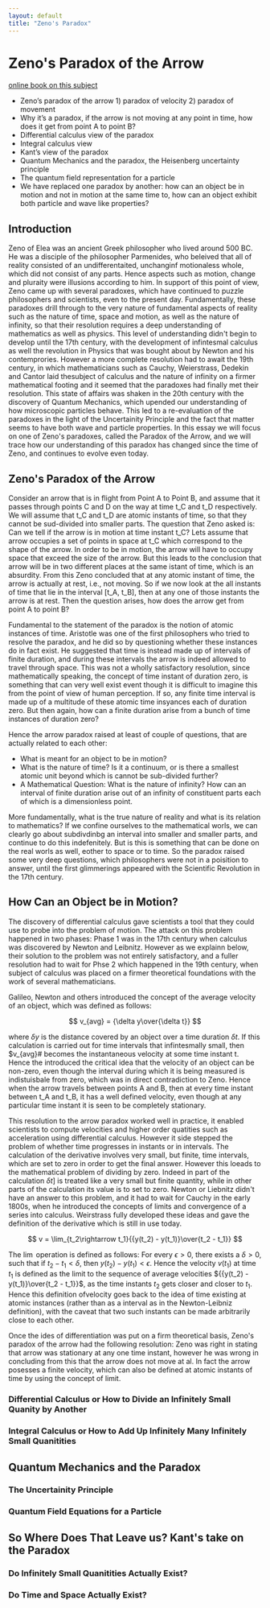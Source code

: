 ```yaml
---
layout: default
title: "Zeno's Paradox"
---
```


# Zeno's Paradox of the Arrow

 [online book on this subject](https://srdas.github.io/DLBook2/)


- Zeno’s paradox of the arrow 1) paradox of velocity 2) paradox of movement 
- Why it’s a paradox, if the arrow is not moving at any point in time, how does it get from point A to point B?
- Differential calculus view of the paradox 
- Integral calculus view
- Kant’s view of the paradox 
- Quantum Mechanics and the paradox, the Heisenberg uncertainty principle 
- The quantum field representation for a particle 
- We have replaced one paradox by another: how can an object be in motion and not in motion at the same time to, how can an object exhibit both particle and wave like properties?


## Introduction

Zeno of Elea was an ancient Greek philosopher who lived around 500 BC. He was a disciple of the philosopher Parmenides, who beleived that all of reality consisted of an undifferentaited, unchanginf motionaless whole, which did not consist of any parts. Hence  aspects such as motion, change and pluraity were illusions according to him. In support of this point of view, Zeno came up with several paradoxes, which have continued to puzzle philosophers and scientists, even to the present day. Fundamentally, these paradoxes drill through to the very nature of fundamental aspects of reality such as the nature of time, space and motion, as well as the nature of infinity, so that their resolution requires a deep understanding of mathematics as well as physics. This level of understanding didn't begin to develop until the 17th century, with the development of infintesmal calculus as well the revolution in Physics that was bought about by Newton and his contemprories. However a more complete resolution had to await the 19th century, in which mathematicians such as Cauchy, Weierstrass, Dedekin and Cantor laid thesubject of calculus and the nature of infinity on a firmer mathematical footing and it seemed that the paradoxes had finally met their resolution. This state of affairs was shaken in the 20th century with the discovery of Quantum Mechanics, which upended our understanding of how microscopic particles  behave. This led to a re-evaluation of the paradoxes in the light of the Uncertainity Principle and the fact that matter seems to have both wave and particle properties. In this essay we will focus on one of Zeno's paradoxes, called the Paradox of the Arrow, and we will trace how our understanding of this paradox has changed since the time of Zeno, and continues to evolve even today. 

## Zeno's Paradox of the Arrow

Consider an arrow that is in flight from Point A to Point B, and assume that it passes through points C and D on the way at time t_C and t_D respectively. We will assume that t_C and t_D are atomic instants of time, so that they cannot be sud-divided into smaller parts. The question that Zeno asked is: Can we tell if the arrow is in motion at time instant t_C? Lets assume that arrow occupies a set of points in space at t_C which correspond to the shape of the arrow. In order to be in motion, the arrow will have to occupy space that exceed the size of the arrow. But this leads to the conclusion that arrow will be in two different places at the same istant of time, which is an absurdity. From this Zeno concluded that at any atomic instant of time, the arrow is actually at rest, i.e., not moving. So if we now look at the all instants of time that lie in the interval [t_A, t_B], then at any one of those instants the arrow is at rest. Then the question arises, how does the arrow get from point A to point B?

Fundamental to the statement of the paradox is the notion of atomic instances of time. Aristotle was one of the first philosophers who tried to resolve the paradox, and he did so by questioning whether these instances do in fact exist. He suggested that time is instead made up of intervals of finite duration, and during these intervals the arrow is indeed allowed to travel through space. This was not a wholly satisfactory resolution, since mathematically speaking, the concept of time instant of duration zero, is something that can very well exist event though it is difficult to imagine this from the point of view of human perception. If so, any finite time interval is made up of a multitude of these atomic time insyances each of duration zero. But then again, how can a finite duration arise from a bunch of time instances of duration zero?

Hence the arrow paradox raised at least of couple of questions, that are actually related to each other:

- What is meant for an object to be in motion?
- What is the nature of time? Is it a continuum, or is there a smallest atomic unit beyond which is cannot be sub-divided further?
- A Mathematical Question: What is the nature of infinity? How can an interval of finite duration arise out of an infinity of constituent parts each of which is a dimensionless point.

More fundamentally, what is the true nature of reality and what is its relation to mathematics? If we confine ourselves to the mathematical worls, we can clearly go about subdivdinbg an interval into smaller and smaller parts, and continue to do this indefenitely. But is this is something that can be done on the real worls as well, eother to space or to time. So the paradox raised some very deep questions, which philosophers were not in a poisition to answer, until the first glimmerings appeared with the Scientific Revolution in the 17th century.

## How Can an Object be in Motion?

The discovery of differential calculus gave scientists a tool that they could use to probe into the problem of motion. The attack on this problem happened in two phases: Phase 1 was in the 17th century when calculus was discovered by Newton and Leibnitz. However as we explainn below, their solution to the problem was not entirely satisfactory, and a fuller resolution had to wait for Phse 2 which happened in the 19th century, when subject of calculus was placed on a firmer theoretical foundations with the work of several mathematicians.

Galileo, Newton and others introduced the concept of the average velocity of an object, which was defined as follows:

$$ v_{avg} = {\delta y\over{\delta t}} $$

where $\delta y$ is the distance covered by an object over a time duration $\delta t$. If this calculation is carried out for time intervals that infintesmally small, then $v_{avg}# becomes the instantaneous velocity at some time instant t. Hence the introduced the critical idea that the velocity of an object can be non-zero, even though the interval during which it is being measured is indistuisbale from zero, which was in direct contradiction to Zeno. Hence when the arrow travels between points A and B, then at every time instant between t_A and t_B, it has a well defined velocity, even though at any particular time instant it is seen to be completely stationary.

This resolution to the arrow paradox worked well in practice, it enabled scientists to compute velocities and higher order quatities such as acceleration using differential calculus. However it side stepped the problem of whether time progresses in instants or in intervals. The calculation of the derivative involves very small, but finite, time intervals, which are set to zero in order to get the final answer. However this loeads to the mathematical problem of dividing by zero. Indeed in part of the calculation $\delta t]$ is treated like a very small but finite quantity, while in other parts of the calculation its value is to set to zero. Newton or Liebnitz didn't have an answer to this problem, and it had to wait for Cauchy in the early 1800s, when he introduced the concepts of limits and convergence of a series into calculus. Weirstrass fully developed these ideas and gave the definition of the derivative which is still in use today.

$$ v = \lim_{t_2\rightarrow t_1}{{y(t_2) - y(t_1)}\over{t_2 - t_1}}  $$

The $\lim$ operation is defined as follows: For every $\epsilon >0$, there exists a $\delta >0$, such that if $t_2 - t_1 < \delta$, then $y(t_2) - y(t_1) < \epsilon$. Hence the velocity $v(t_1)$ at time $t_1$ is defined as the limit to the sequence of average velocities ${{y(t_2) - y(t_1)}\over{t_2 - t_1}}$, as the time instants $t_2$ gets closer and closer to $t_1$. Hence this definition ofvelocity goes back to the idea of time existing at atomic instances (rather than as a interval as in the Newton-Leibniz definition), with the caveat that two such instants can be made arbitrarily close to each other. 

Once the ides of differentiation was put on a firm theoretical basis, Zeno's paradox of the arrow had the following resolution: Zeno was right in stating that arrow was stationary at any one time instant, however he was wrong in concluding from this that the arrow does not move at al. In fact the arrow posesses a finite velocity, which can also be defined at atomic instants of time by using the concept of limit. 









### Differential Calculus or How to Divide an Infinitely Small Quanity by Another



### Integral Calculus or How to Add Up Infinitely Many Infinitely Small Quanitities


## Quantum Mechanics and the Paradox

### The Uncertainity Principle




### Quantum Field Equations for a Particle




## So Where Does That Leave us? Kant's take on the Paradox

### Do Infinitely Small Quanitities Actually Exist?

### Do Time and Space Actually Exist?
